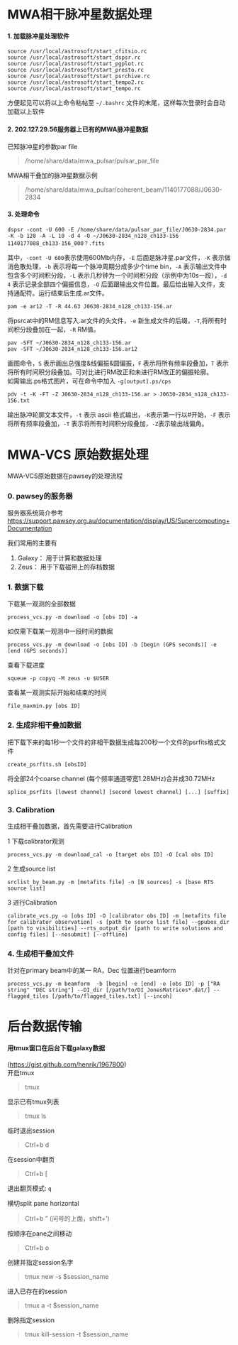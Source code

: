 # MWA相干脉冲星数据处理

#### 1. 加载脉冲星处理软件
    source /usr/local/astrosoft/start_cfitsio.rc
    source /usr/local/astrosoft/start_dspsr.rc
    source /usr/local/astrosoft/start_pgplot.rc
    source /usr/local/astrosoft/start_presto.rc
    source /usr/local/astrosoft/start_psrchive.rc
    source /usr/local/astrosoft/start_tempo2.rc
    source /usr/local/astrosoft/start_tempo.rc

方便起见可以将以上命令粘帖至 `~/.bashrc` 文件的末尾，这样每次登录时会自动加载以上软件

#### 2. 202.127.29.56服务器上已有的MWA脉冲星数据
已知脉冲星的参数par file
> /home/share/data/mwa_pulsar/pulsar_par_file

MWA相干叠加的脉冲星数据示例
>/home/share/data/mwa_pulsar/coherent_beam/1140177088/J0630-2834

#### 3. 处理命令

    dspsr -cont -U 600 -E /home/share/data/pulsar_par_file/J0630-2834.par -K -b 128 -A -L 10 -d 4 -O ~/J0630-2834_n128_ch133-156 1140177088_ch133-156_000？.fits

其中，`-cont -U 600`表示使用600Mb内存，`-E` 后面是脉冲星.par文件，`-K` 表示做消色散处理，`-b` 表示将每一个脉冲周期分成多少个time bin，`-A` 表示输出文件中包含多个时间积分段，`-L` 表示几秒钟为一个时间积分段（示例中为10s一段），`-d 4` 表示记录全部四个偏振信息，`-O` 后面跟输出文件位置。最后给出输入文件，支持通配符。运行结束后生成.ar文件。

    pam -e ar12 -T -R 44.63 J0630-2834_n128_ch133-156.ar

将psrcat中的RM信息写入.ar文件的头文件，`-e` 新生成文件的后缀，`-T`,将所有时间积分段叠加在一起，`-R` RM值。

    pav -SFT ~/J0630-2834_n128_ch133-156.ar
    pav -SFT ~/J0630-2834_n128_ch133-156.ar12
画图命令，`S` 表示画出总强度&线偏振&圆偏振，`F` 表示将所有频率段叠加，`T` 表示将所有时间积分段叠加。可对比进行RM改正和未进行RM改正的偏振轮廓。  
如需输出.ps格式图片，可在命令中加入 `-g[output].ps/cps`


    pdv -t -K -FT -Z J0630-2834_n128_ch133-156.ar > J0630-2834_n128_ch133-156.txt
输出脉冲轮廓文本文件，`-t` 表示 ascii 格式输出，`-K`表示第一行以#开始，`-F` 表示将所有频率段叠加，`-T` 表示将所有时间积分段叠加，`-Z`表示输出线偏角。


# MWA-VCS 原始数据处理
MWA-VCS原始数据在pawsey的处理流程
### 0. pawsey的服务器
服务器系统简介参考 https://support.pawsey.org.au/documentation/display/US/Supercomputing+Documentation

我们常用的主要有
1. Galaxy： 用于计算和数据处理
2. Zeus： 用于下载磁带上的存档数据

### 1. 数据下载
下载某一观测的全部数据

    process_vcs.py -m download -o [obs ID] -a

如仅需下载某一观测中一段时间的数据

    process_vcs.py -m download -o [obs ID] -b [begin (GPS seconds)] -e [end (GPS seconds)]

查看下载进度

    squeue -p copyq -M zeus -u $USER

查看某一观测实际开始和结束的时间

    file_maxmin.py [obs ID]

### 2. 生成非相干叠加数据
把下载下来的每1秒一个文件的非相干数据生成每200秒一个文件的psrfits格式文件

    create_psrfits.sh [obsID]

将全部24个coarse channel (每个频率通道带宽1.28MHz)合并成30.72MHz

    splice_psrfits [lowest channel] [second lowest channel] [...] [suffix]

### 3. Calibration
生成相干叠加数据，首先需要进行Calibration

1 下载calibrator观测

    process_vcs.py -m download_cal -o [target obs ID] -O [cal obs ID]

2 生成source list

    srclist_by_beam.py -m [metafits file] -n [N sources] -s [base RTS source list]

3 进行Calibration

    calibrate_vcs.py -o [obs ID] -O [calibrator obs ID] -m [metafits file for calibrator observation] -s [path to source list file] --gpubox_dir [path to visibilities] --rts_output_dir [path to write solutions and config files] [--nosubmit] [--offline]

### 4. 生成相干叠加文件
针对在primary beam中的某一 RA，Dec 位置进行beamform

    process_vcs.py -m beamform  -b [begin] -e [end] -o [obs ID] -p ["RA string" "DEC string"] --DI_dir [/path/to/DI_JonesMatrices*.dat/] --flagged_tiles [/path/to/flagged_tiles.txt] [--incoh]


# 后台数据传输
#### 用tmux窗口在后台下载galaxy数据
(https://gist.github.com/henrik/1967800)  
开启tmux
> tmux

显示已有tmux列表
> tmux ls

临时退出session
>Ctrl+b d  

在session中翻页
>Ctrl+b \[  

退出翻页模式: `q`

横切split pane horizontal
>Ctrl+b ” (问号的上面，shift+’)

按顺序在pane之间移动
>Ctrl+b o

创建并指定session名字
>tmux new -s $session_name

进入已存在的session
>tmux a -t $session_name

删除指定session
>tmux kill-session -t $session_name
